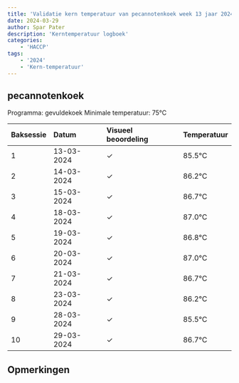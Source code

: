 ```yaml
---
title: 'Validatie kern temperatuur van pecannotenkoek week 13 jaar 2024'
date: 2024-03-29
author: Spar Pater
description: 'Kerntemperatuur logboek'
categories:
    - 'HACCP'
tags:
    - '2024'
    - 'Kern-temperatuur'
---
```


## pecannotenkoek

Programma: gevuldekoek
Minimale temperatuur: 75°C

| Baksessie | Datum | Visueel beoordeling | Temperatuur |
|:---|:---|:---|:---|
| 1 | 13-03-2024 | &check; | 85.5°C |
| 2 | 14-03-2024 | &check; | 86.2°C |
| 3 | 15-03-2024 | &check; | 86.7°C |
| 4 | 18-03-2024 | &check; | 87.0°C |
| 5 | 19-03-2024 | &check; | 86.8°C |
| 6 | 20-03-2024 | &check; | 87.0°C |
| 7 | 21-03-2024 | &check; | 86.7°C |
| 8 | 23-03-2024 | &check; | 86.2°C |
| 9 | 28-03-2024 | &check; | 85.5°C |
| 10 | 29-03-2024 | &check; | 86.7°C |

## Opmerkingen


